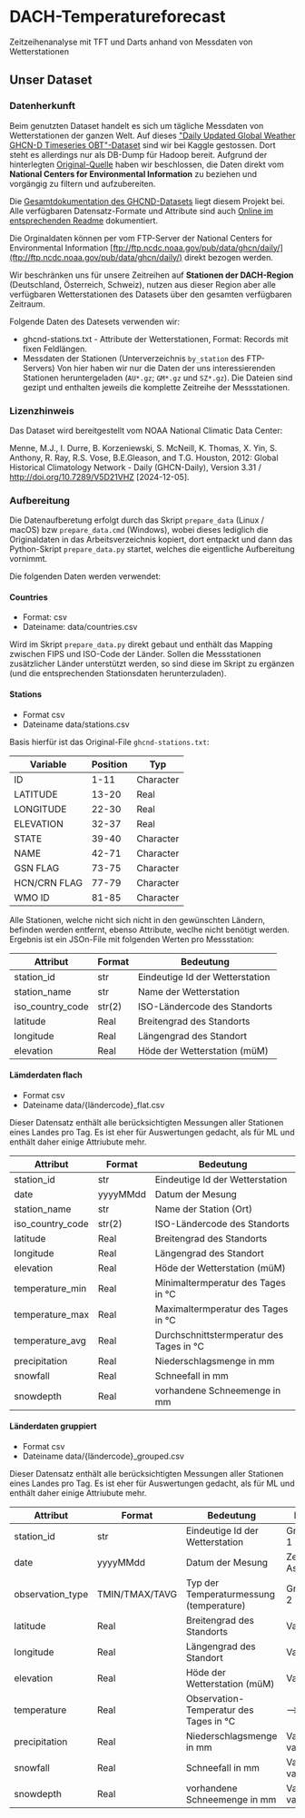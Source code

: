 # DACH-Temperatureforecast

Zeitzeihenanalyse mit TFT und Darts anhand von Messdaten von Wetterstationen

## Unser Dataset

### Datenherkunft

Beim genutzten Dataset handelt es sich um tägliche Messdaten von Wetterstationen der ganzen Welt. 
Auf dieses 
["Daily Updated Global Weather GHCN-D Timeseries OBT"-Dataset](https://www.kaggle.com/datasets/fabianintech/daily-updated-global-weather-ghcn-d-timeseries-obt?resource=download) 
sind wir bei Kaggle gestossen. Dort steht es allerdings nur als DB-Dump für Hadoop bereit. Aufgrund
der hinterlegten 
[Original-Quelle](https://www.ncei.noaa.gov/products/land-based-station/global-historical-climatology-network-daily)
haben wir beschlossen, die Daten direkt vom **National Centers for Environmental Information** zu 
beziehen und vorgängig zu filtern und aufzubereiten.

Die [Gesamtdokumentation des GHCND-Datasets](./GHCND_documentation.pdf) liegt diesem Projekt bei.
Alle verfügbaren Datensatz-Formate und Attribute sind auch 
[Online im entsprechenden Readme](https://www1.ncdc.noaa.gov/pub/data/ghcn/daily/readme.txt) 
dokumentiert.

Die Orginaldaten können per vom FTP-Server der National Centers for Environmental Information
[ftp://ftp.ncdc.noaa.gov/pub/data/ghcn/daily/](ftp://ftp.ncdc.noaa.gov/pub/data/ghcn/daily/) direkt 
bezogen werden. 

Wir beschränken uns für unsere Zeitreihen auf **Stationen der DACH-Region** (Deutschland, Österreich, 
Schweiz), nutzen aus dieser Region aber alle verfügbaren Wetterstationen des Datasets über den
gesamten verfügbaren Zeitraum. 

Folgende Daten des Datesets verwenden wir:

- ghcnd-stations.txt - Attribute der Wetterstationen, Format: Records mit fixen Feldlängen.
- Messdaten der Stationen (Unterverzeichnis `by_station` des FTP-Servers) Von hier haben wir nur
  die Daten der uns interessierenden Stationen heruntergeladen (`AU*.gz`; `GM*.gz` und `SZ*.gz`). Die
  Dateien sind gezipt und enthalten jeweils die komplette Zeitreihe der Messstationen.

### Lizenzhinweis

Das Dataset wird bereitgestellt vom NOAA National Climatic Data Center:

Menne, M.J., I. Durre, B. Korzeniewski, S. McNeill, K. Thomas, X. Yin, S. Anthony, R. Ray, 
R.S. Vose, B.E.Gleason, and T.G. Houston, 2012: Global Historical Climatology Network - 
Daily (GHCN-Daily), Version 3.31 / http://doi.org/10.7289/V5D21VHZ [2024-12-05].

### Aufbereitung

Die Datenaufberetung erfolgt durch das Skript `prepare_data` (Linux / macOS) bzw `prepare_data.cmd` 
(Windows), wobei dieses lediglich die Originaldaten in das Arbeitsverzeichnis kopiert, dort entpackt 
und dann das Python-Skript `prepare_data.py` startet, welches die eigentliche Aufbereitung vornimmt.

Die folgenden Daten werden verwendet:

#### Countries

- Format: csv
- Dateiname: data/countries.csv

Wird im Skript `prepare_data.py` direkt gebaut und enthält das Mapping zwischen FIPS und ISO-Code
der Länder. Sollen die Messstationen zusätzlicher Länder unterstützt werden, so sind diese im 
Skript zu ergänzen (und die entsprechenden Stationsdaten herunterzuladen). 

#### Stations

- Format csv
- Dateiname data/stations.csv

Basis hierfür ist das Original-File `ghcnd-stations.txt`:

| Variable     | Position | Typ       |
| ------------ | -------- | --------- |
| ID           |  1-11    | Character |
| LATITUDE     | 13-20    | Real      |
| LONGITUDE    | 22-30    | Real      |
| ELEVATION    | 32-37    | Real      |
| STATE        | 39-40    | Character |
| NAME         | 42-71    | Character |
| GSN FLAG     | 73-75    | Character |
| HCN/CRN FLAG | 77-79    | Character |
| WMO ID       | 81-85    | Character |

Alle Stationen, welche nicht sich nicht in den gewünschten Ländern, befinden werden entfernt, 
ebenso Attribute, weclhe nicht benötigt werden. Ergebnis ist ein JSOn-File mit folgenden Werten
pro Messstation:

| Attribut         | Format  | Bedeutung |
| ---------------- | ------- | ---------- |
| station_id       | str     | Eindeutige Id der Wetterstation |
| station_name     | str     | Name der Wetterstation |
| iso_country_code | str(2)  | ISO-Ländercode des Standorts |
| latitude         | Real    | Breitengrad des Standorts |
| longitude        | Real    | Längengrad des Standort |
| elevation        | Real    | Höde der Wetterstation (müM) |

#### Lämderdaten flach

- Format csv
- Dateiname data/{ländercode}_flat.csv

Dieser Datensatz enthält alle berücksichtigten Messungen aller Stationen eines Landes pro Tag. Es 
ist eher für Auswertungen gedacht, als für ML und enthält daher einige Attriubute mehr.

| Attribut         | Format   | Bedeutung |
| ---------------- | ------- | ---------- |
| station_id       | str      | Eindeutige Id der Wetterstation |
| date             | yyyyMMdd | Datum der Mesung |
| station_name     | str      | Name der Station (Ort) |
| iso_country_code | str(2)   | ISO-Ländercode des Standorts |
| latitude         | Real     | Breitengrad des Standorts |
| longitude        | Real     | Längengrad des Standort |
| elevation        | Real     | Höde der Wetterstation (müM) |
| temperature_min  | Real     | Minimaltermperatur des Tages in °C |
| temperature_max  | Real     | Maximaltermperatur des Tages in °C |
| temperature_avg  | Real     | Durchschnittstermperatur des Tages in °C |
| precipitation    | Real     | Niederschlagsmenge in mm |
| snowfall         | Real     | Schneefall in mm |
| snowdepth        | Real     | vorhandene Schneemenge in mm |

#### Länderdaten gruppiert

- Format csv
- Dateiname data/{ländercode}_grouped.csv

Dieser Datensatz enthält alle berücksichtigten Messungen aller Stationen eines Landes pro Tag. Es 
ist eher für Auswertungen gedacht, als für ML und enthält daher einige Attriubute mehr.

| Attribut         | Format   | Bedeutung | Nutzung |
| ---------------- | ------- | ---------- | ------- |
| station_id       | str      | Eindeutige Id der Wetterstation | Gruppierung 1 |
| date             | yyyyMMdd | Datum der Mesung | Zeitlicher Aspekt |
| observation_type | TMIN/TMAX/TAVG | Typ der Temperaturmessung (temperature) | Gruppierung 2 |
| latitude         | Real     | Breitengrad des Standorts | Variable fix |
| longitude        | Real     | Längengrad des Standort | Variable fix |
| elevation        | Real     | Höde der Wetterstation (müM) | Variable fix | 
| temperature      | Real     | Observation-Temperatur des Tages in °C | --> Target | 
| precipitation    | Real     | Niederschlagsmenge in mm | Variable variabel |
| snowfall         | Real     | Schneefall in mm | Variable variabel |
| snowdepth        | Real     | vorhandene Schneemenge in mm | Variable variabel |

